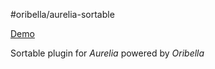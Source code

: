 #oribella/aurelia-sortable

[Demo](http://oribella.github.io/aurelia-sortable)

Sortable plugin for *Aurelia* powered by *Oribella*
